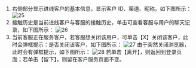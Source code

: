 1. 右侧部分显示进线客户的基本信息，显示客户 ID、渠道、昵称，如下图所示：
![25](//mc.qcloudimg.com/static/img/2ce31e1196ef1794c9d59dbeb8661605/image.png)
2. 接触历史是当前进线客户与客服的接触历史，单击可查看客服与用户的聊天记录，如下图所示：
![26](//mc.qcloudimg.com/static/img/50951fc7c252cecea5a035f47fc75732/image.png)
3. 当前客服正在服务客户，若客服想关闭该用户，可单击【X】关闭该客户，此时会弹框提示：是否关闭该客户，如下图所示：
![27](//mc.qcloudimg.com/static/img/93477fafc761b0dd720e46695eadb707/image.png)
由于突然关闭浏览器，此时会有弹框提示，如下图所示：
![28](//mc.qcloudimg.com/static/img/3c38822e53fd35f08441a5502d7b3f76/image.png)
 若单击【离开】，则返回到登录页面；若单击【留下】，则留在客户服务页面不变。